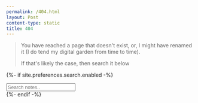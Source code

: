 ```yaml
---
permalink: /404.html
layout: Post
content-type: static
title: 404
---
```


> You have reached a page that doesn't exist, or, I might have renamed it (I do tend my digital garden from time to time).
>
> If that's likely the case, then search it below


{%- if site.preferences.search.enabled -%}
    <!-- search bar -->
    <div class="block">
        <input class="input is-medium" type="text" placeholder="Search notes.." id="search-input" autocomplete="off">
        <div id="search-results" class="search-results"></div>
    </div>
    <script type="text/javascript" src="{{ site.baseurl }}/assets/js/vendor/lunr.min.js"></script>
    <script src="{{ site.baseurl }}/assets/js/Search.js"></script>
{%- endif -%}
